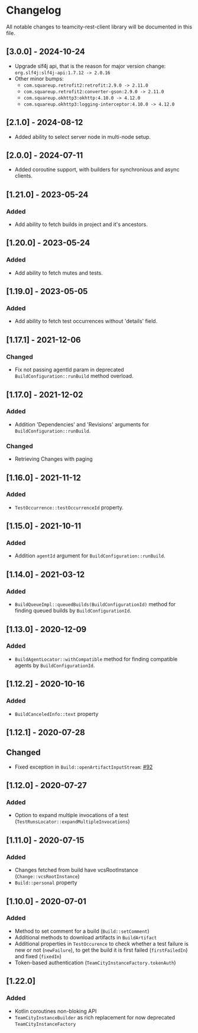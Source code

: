# Changelog

All notable changes to teamcity-rest-client library will be documented in this file.

## [3.0.0] - 2024-10-24

- Upgrade slf4j api, that is the reason for major version change:  
  `org.slf4j:slf4j-api:1.7.12 -> 2.0.16`
- Other minor bumps:
  - `com.squareup.retrofit2:retrofit:2.9.0 -> 2.11.0`
  - `com.squareup.retrofit2:converter-gson:2.9.0 -> 2.11.0`
  - `com.squareup.okhttp3:okhttp:4.10.0 -> 4.12.0`
  - `com.squareup.okhttp3:logging-interceptor:4.10.0 -> 4.12.0`

## [2.1.0] - 2024-08-12

- Added ability to select server node in multi-node setup.

## [2.0.0] - 2024-07-11

- Added coroutine support, with builders for synchronious and async clients.


## [1.21.0] - 2023-05-24

### Added

- Add ability to fetch builds in project and it's ancestors.

## [1.20.0] - 2023-05-24

### Added

- Add ability to fetch mutes and tests.

## [1.19.0] - 2023-05-05

### Added

- Add ability to fetch test occurrences without 'details' field.


## [1.17.1] - 2021-12-06

### Changed

- Fix not passing agentId param in deprecated `BuildConfiguration::runBuild` method overload.

## [1.17.0] - 2021-12-02

### Added

- Addition 'Dependencies' and 'Revisions' arguments for `BuildConfiguration::runBuild`.

### Changed

- Retrieving Changes with paging

## [1.16.0] - 2021-11-12

### Added

- `TestOccurrence::testOccurrenceId` property.

## [1.15.0] - 2021-10-11

### Added

- Addition `agentId` argument for `BuildConfiguration::runBuild`.

## [1.14.0] - 2021-03-12

### Added

- `BuildQueueImpl::queuedBuilds(BuildConfigurationId)` method for finding queued builds by `BuildConfigurationId`.

## [1.13.0] - 2020-12-09

### Added

- `BuildAgentLocator::withCompatible` method for finding compatible agents by `BuildConfigurationId`.

## [1.12.2] - 2020-10-16

### Added

- `BuildCanceledInfo::text` property

                   
## [1.12.1] - 2020-07-28

## Changed

- Fixed exception in `Build::openArtifactInputStream`: [#92](https://github.com/JetBrains/teamcity-rest-client/issues/92)

## [1.12.0] - 2020-07-27

### Added 

- Option to expand multiple invocations of a test (`TestRunsLocator::expandMultipleInvocations`)

## [1.11.0] - 2020-07-15

### Added

- Changes fetched from build have vcsRootInstance (`Change::vcsRootInstance`)
- `Build::personal` property

## [1.10.0] - 2020-07-01

### Added

- Method to set comment for a build (`Build::setComment`)
- Additional methods to download artifacts in `BuildArtifact`
- Additional properties in `TestOccurence` to check whether a test failure is new or not (`newFailure`), to get the build it is first failed (`firstFailedIn`) and fixed (`fixedIn`) 
- Token-based authentication (`TeamCityInstanceFactory.tokenAuth`)

## [1.22.0]

### Added

- Kotlin coroutines non-bloking API
- `TeamCityInstanceBuilder` as rich replacement for now deprecated `TeamCityInstanceFactory`
